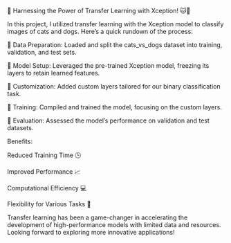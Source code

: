 🚀 Harnessing the Power of Transfer Learning with Xception! 🐱🐶

In this project, I utilized transfer learning with the Xception model to classify images of cats and dogs. Here’s a quick rundown of the process:

🔹 Data Preparation: Loaded and split the cats_vs_dogs dataset into training, validation, and test sets.

🔹 Model Setup: Leveraged the pre-trained Xception model, freezing its layers to retain learned features.

🔹 Customization: Added custom layers tailored for our binary classification task.

🔹 Training: Compiled and trained the model, focusing on the custom layers.

🔹 Evaluation: Assessed the model’s performance on validation and test datasets.

Benefits:

Reduced Training Time 🕒

Improved Performance 📈

Computational Efficiency 💻

Flexibility for Various Tasks 🔄

Transfer learning has been a game-changer in accelerating the development of high-performance models with limited data and resources. Looking forward to exploring more innovative applications! 
